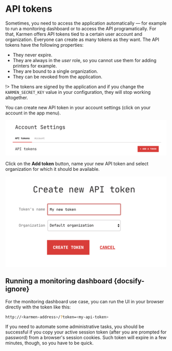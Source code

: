 # API tokens

Sometimes, you need to access the application automatically — for example to run
a monitoring dashboard or to access the API programatically. For that, Karmen
offers API tokens tied to a certain user account and organization. Everyone can
create as many tokens as they want. The API tokens have the following
properties:

- They never expire.
- They are always in the *user* role, so you cannot use them for adding printers
  for example.
- They are bound to a single organization.
- They can be revoked from the application.

!> The tokens are signed by the application and if you change the
``KARMEN_SECRET_KEY`` value in your configuration, they will stop working
altogether.

You can create new API token in your account settings (click on your account in the app menu).

<div class="center">

![API token list](_media/api-tokens.png ":size=600x131")

</div>

Click on the **Add token** button, name your new API token and select
organization for which it should be available.

<div class="center">

![New API token](_media/new-api-token.png ":size=600x335")

</div>

## Running a monitoring dashboard {docsify-ignore}

For the monitoring dashboard use case, you can run the UI in your browser
directly with the token like this:

```bash
http://<karmen-address>/?token=<my-api-token>
```


If you need to automate some administrative tasks, you should be successful if
you copy your active session token (after you are prompted for password) from a
browser's session cookies. Such token will expire in a few minutes, though, so
you have to be quick.
